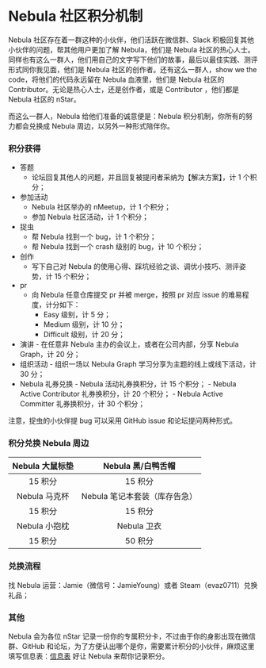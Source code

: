 # Nebula 社区积分机制

Nebula 社区存在着一群这种的小伙伴，他们活跃在微信群、Slack 积极回复其他小伙伴的问题，帮其他用户更加了解 Nebula，他们是 Nebula 社区的热心人士。同样也有这么一群人，他们用自己的文字写下他们的故事，最后以最佳实践、测评形式同你我见面，他们是 Nebula 社区的创作者。还有这么一群人，show we the code，将他们的代码永远留在 Nebula 血液里，他们是 Nebula 社区的 Contributor。无论是热心人士，还是创作者，或是 Contributor ，他们都是 Nebula 社区的 nStar。

而这么一群人，Nebula 给他们准备的诚意便是：Nebula 积分机制，你所有的努力都会兑换成 Nebula 周边，以另外一种形式陪伴你。

### 积分获得

- 答题
    - 论坛回复其他人的问题，并且回复被提问者采纳为【解决方案】，计 1 个积分；
- 参加活动
    - Nebula 社区举办的 nMeetup，计 1 个积分；
    - 参加  Nebula 社区活动，计 1 个积分；
- 捉虫
    - 帮 Nebula 找到一个 bug，计 1 个积分；
    - 帮 Nebula 找到一个 crash 级别的 bug，计 10 个积分；
- 创作
    - 写下自己对 Nebula 的使用心得、踩坑经验之谈、调优小技巧、测评姿势，计 15 个积分；
- pr
    - 向 Nebula 任意仓库提交 pr 并被 merge，按照 pr 对应 issue 的难易程度，计分如下：
        - Easy 级别，计 5 分；
        - Medium 级别，计 10 分；
        - Difficult 级别，计 20 分；
- 演讲
        - 在任意非 Nebula 主办的会议上，或者在公司内部，分享 Nebula Graph，计 20 分；
- 组织活动
        - 组织一场以 Nebula Graph 学习分享为主题的线上或线下活动，计 30 分；
- Nebula 礼券兑换
        - Nebula 活动礼券换积分，计 15 个积分；
        - Nebula Active Contributor 礼券换积分，计 20 个积分；
        - Nebula Active Committer 礼券换积分，计 30 个积分；


注意，捉虫的小伙伴提 bug 可以采用 GitHub issue 和论坛提问两种形式。

### 积分兑换 Nebula 周边

|Nebula 大鼠标垫| Nebula 黑/白鸭舌帽|
|:-:|:-:|
|15 积分|15 积分|
|Nebula 马克杯|	Nebula 笔记本套装（库存告急）|
|15 积分|	15 积分|
|Nebula 小抱枕	|Nebula 卫衣|
|15 积分|	50 积分|

### 兑换流程

找 Nebula 运营：Jamie（微信号：JamieYoung）或者 Steam（evaz0711）兑换礼品；

### 其他

Nebula 会为各位 nStar 记录一份你的专属积分卡，不过由于你的身影出现在微信群、GitHub 和论坛，为了方便认出哪个是你，需要累计积分的小伙伴，麻烦这里填写信息表：[信息表](https://wj.qq.com/s2/8358004/dcb0/)  好让 Nebula 来帮你记录积分。


